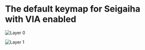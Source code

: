 # The default keymap for Seigaiha with VIA enabled

![Layer 0](https://i.imgur.com/wO8lfpi.png)

![Layer 1](https://i.imgur.com/4Q0Rk2V.png)
